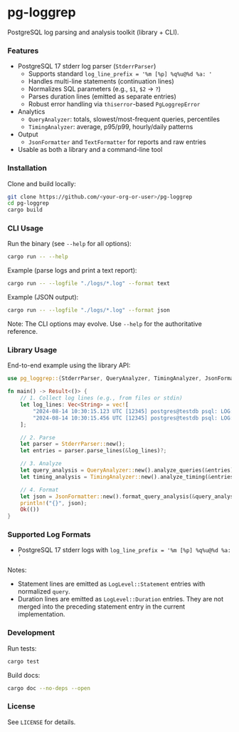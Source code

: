 # pg-loggrep

PostgreSQL log parsing and analysis toolkit (library + CLI).

### Features

- PostgreSQL 17 stderr log parser (`StderrParser`)
  - Supports standard `log_line_prefix = '%m [%p] %q%u@%d %a: '`
  - Handles multi-line statements (continuation lines)
  - Normalizes SQL parameters (e.g., `$1`, `$2` → `?`)
  - Parses duration lines (emitted as separate entries)
  - Robust error handling via `thiserror`-based `PgLoggrepError`
- Analytics
  - `QueryAnalyzer`: totals, slowest/most-frequent queries, percentiles
  - `TimingAnalyzer`: average, p95/p99, hourly/daily patterns
- Output
  - `JsonFormatter` and `TextFormatter` for reports and raw entries
- Usable as both a library and a command-line tool

### Installation

Clone and build locally:

```bash
git clone https://github.com/<your-org-or-user>/pg-loggrep
cd pg-loggrep
cargo build
```

### CLI Usage

Run the binary (see `--help` for all options):

```bash
cargo run -- --help
```

Example (parse logs and print a text report):

```bash
cargo run -- --logfile "./logs/*.log" --format text
```

Example (JSON output):

```bash
cargo run -- --logfile "./logs/*.log" --format json
```

Note: The CLI options may evolve. Use `--help` for the authoritative reference.

### Library Usage

End-to-end example using the library API:

```rust
use pg_loggrep::{StderrParser, QueryAnalyzer, TimingAnalyzer, JsonFormatter, Result};

fn main() -> Result<()> {
    // 1. Collect log lines (e.g., from files or stdin)
    let log_lines: Vec<String> = vec![
        "2024-08-14 10:30:15.123 UTC [12345] postgres@testdb psql: LOG:  statement: SELECT 1".into(),
        "2024-08-14 10:30:15.456 UTC [12345] postgres@testdb psql: LOG:  duration: 0.123 ms".into(),
    ];

    // 2. Parse
    let parser = StderrParser::new();
    let entries = parser.parse_lines(&log_lines)?;

    // 3. Analyze
    let query_analysis = QueryAnalyzer::new().analyze_queries(&entries)?;
    let timing_analysis = TimingAnalyzer::new().analyze_timing(&entries)?;

    // 4. Format
    let json = JsonFormatter::new().format_query_analysis(&query_analysis)?;
    println!("{}", json);
    Ok(())
}
```

### Supported Log Formats

- PostgreSQL 17 stderr logs with `log_line_prefix = '%m [%p] %q%u@%d %a: '`

Notes:
- Statement lines are emitted as `LogLevel::Statement` entries with normalized `query`.
- Duration lines are emitted as `LogLevel::Duration` entries. They are not merged into the
  preceding statement entry in the current implementation.

### Development

Run tests:

```bash
cargo test
```

Build docs:

```bash
cargo doc --no-deps --open
```

### License

See `LICENSE` for details.
